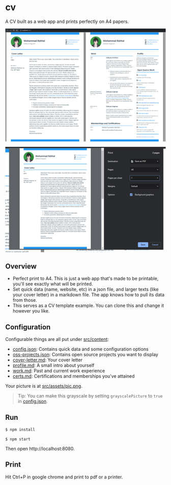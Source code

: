 # cv

A CV built as a web app and prints perfectly on A4 papers.

![img](pics/ss.png)

![img](pics/ss-print.png)

## Overview

- Perfect print to A4. This is just a web app that's made to be printable, you'll see exactly what will be printed.
- Set quick data (name, website, etc) in a json file, and larger texts (like your cover letter) in a markdown file. The app knows how to pull its data from those.
- This serves as a CV template example. You can clone this and change it however you like.

## Configuration

Configurable things are all put under [src/content](src/content):

- [config.json](src/content/config.json): Contains quick data and some configuration options
- [oss-projects.json](src/content/oss-projects.json): Contains open source projects you want to display
- [cover-letter.md](src/content/cover-letter.md): Your cover letter
- [profile.md](src/content/profile.md): A small intro about yourself
- [work.md](src/content/work.md): Past and current work experience
- [certs.md](src/content/certs.md): Certifications and memberships you've attained

Your picture is at [src/assets/pic.png](src/assets/pic.png).

> Tip: You can make this grayscale by setting `grayscalePicture` to `true` in [config.json](src/content/config.json).

## Run
```
$ npm install
```

```
$ npm start
```

Then open http://localhost:8080.

## Print

Hit Ctrl+P in google chrome and print to pdf or a printer.
